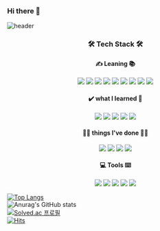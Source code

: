### Hi there 👋

![header](https://capsule-render.vercel.app/api?type=waving&color=gradient&customColorList=14&height=300&section=header&text=Welcome&fontAlignY=40&desc=Young's%20Github%20Profile&fontSize=90&descAlign=60&descSize=25&descAlignY=57&animation=twinkling)

<h3 align="center"><b>🛠 Tech Stack 🛠</b></h3>
<h4 align="center"><b>✍️ Leaning 📚</b></h4>
<div align="center">
<img src="https://img.shields.io/badge/javascript-F7DF1E?style=for-the-badge&logo=javascript&logoColor=black">
<img src="https://img.shields.io/badge/html5-E34F26?style=for-the-badge&logo=html5&logoColor=white">
<img src="https://img.shields.io/badge/css-1572B6?style=for-the-badge&logo=css3&logoColor=white">
<img src="https://img.shields.io/badge/mysql-4479A1?style=for-the-badge&logo=mysql&logoColor=white">
<img src="https://img.shields.io/badge/vue.js-4FC08D?style=for-the-badge&logo=vue.js&logoColor=white">
<img src="https://img.shields.io/badge/node.js-339933?style=for-the-badge&logo=Node.js&logoColor=white">
<img src="https://img.shields.io/badge/php-777BB4?style=for-the-badge&logo=php&logoColor=white">
<img src="https://img.shields.io/badge/bootstrap-7952B3?style=for-the-badge&logo=bootstrap&logoColor=white">
<img src="https://img.shields.io/badge/apache-D22128?style=for-the-badge&logo=apache&logoColor=black">
</div>


<h4 align="center"><b>✔️ what I learned 🏫</b></h4>
<div align="center">
<img src="https://img.shields.io/badge/java-007396?style=for-the-badge&logo=java&logoColor=white">
<img src="https://img.shields.io/badge/c-A8B9CC?style=for-the-badge&logo=c&logoColor=black">
<img src="https://img.shields.io/badge/c++-00599C?style=for-the-badge&logo=c%2B%2B&logoColor=white">
<img src="https://img.shields.io/badge/python-3776AB?style=for-the-badge&logo=python&logoColor=white"> <img src="https://img.shields.io/badge/mysql-4479A1?style=for-the-badge&logo=mysql&logoColor=white">
</div>

<h4 align="center"><b>🧜‍♀️ things I've done 🧚‍♀️</b></h4>
<div align="center">
<img src="https://img.shields.io/badge/firebase-FFCA28?style=for-the-badge&logo=firebase&logoColor=black">
<img src="https://img.shields.io/badge/react-61DAFB?style=for-the-badge&logo=react&logoColor=black">
<img src="https://img.shields.io/badge/node.js-339933?style=for-the-badge&logo=Node.js&logoColor=white">
<img src="https://img.shields.io/badge/tomcat-F8DC75?style=for-the-badge&logo=apachetomcat&logoColor=black">
</div>

<h4 align="center"><b>💻 Tools ⌨️</b></h4>
<div align="center">
<img src="https://img.shields.io/badge/PyCharm-000000?style=for-the-badge&logo=PyCharm&logoColor=white">
<img src="https://img.shields.io/badge/eclipse-2C2255?style=for-the-badge&logo=eclipse&logoColor=white">
<img src="https://img.shields.io/badge/visual%20studio-5C2D91?style=for-the-badge&logo=visualstudio&logoColor=white">
<img src="https://img.shields.io/badge/visual%20studio%20code-007ACC?style=for-the-badge&logo=visualstudiocode&logoColor=white">
<img src="https://img.shields.io/badge/android%20studio-3DDC84?style=for-the-badge&logo=androidstudio&logoColor=white">
 </div>

[![Top Langs](https://github-readme-stats.vercel.app/api/top-langs/?username=heart44&layout=compact&theme=&langs_count=5)](https://github.com/anuraghazra/github-readme-stats)
<br>
![Anurag's GitHub stats](https://github-readme-stats.vercel.app/api?username=WonYoung&theme=buefy&show_icons=true)
<br>
[![Solved.ac 프로필](http://mazassumnida.wtf/api/v2/generate_badge?boj=fighting0044)](https://solved.ac/fighting0044)
<br>
[![Hits](https://hits.seeyoufarm.com/api/count/incr/badge.svg?url=https%3A%2F%2Fgithub.com%2Fgjbae1212%2Fhit-counter&count_bg=%23A673F3&title_bg=%23868686&icon=postwoman.svg&icon_color=%23EAE9ED&title=hits&edge_flat=false)](https://hits.seeyoufarm.com)

<!--
**heart44/heart44** is a ✨ _special_ ✨ repository because its `README.md` (this file) appears on your GitHub profile.

Here are some ideas to get you started:

- 🔭 I’m currently working on ...
- 🌱 I’m currently learning ...
- 👯 I’m looking to collaborate on ...
- 🤔 I’m looking for help with ...
- 💬 Ask me about ...
- 📫 How to reach me: ...
- 😄 Pronouns: ...
- ⚡ Fun fact: ...
-->

